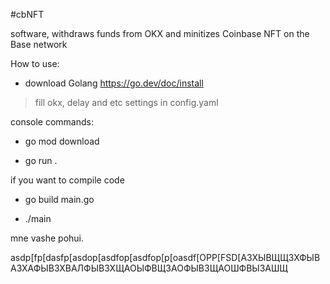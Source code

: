 #cbNFT

software, withdraws funds from OKX and minitizes Coinbase NFT on the Base network


How to use:

- download Golang https://go.dev/doc/install

> fill okx, delay and etc settings in config.yaml

console commands:

- go mod download 

- go run . 

if you want to compile code 

- go build main.go

- ./main

mne vashe pohui.

asdp[fp[dasfp[asdop[asdfop[asdfop[p[oasdf[OPP[FSD[АЗХЫВЩЩЗХФЫВАЗХАФЫВЗХВАЛФЫВЗХЩАОЫФВЩЗАОФЫВЗЩАОШФВЫЗАШЩ
